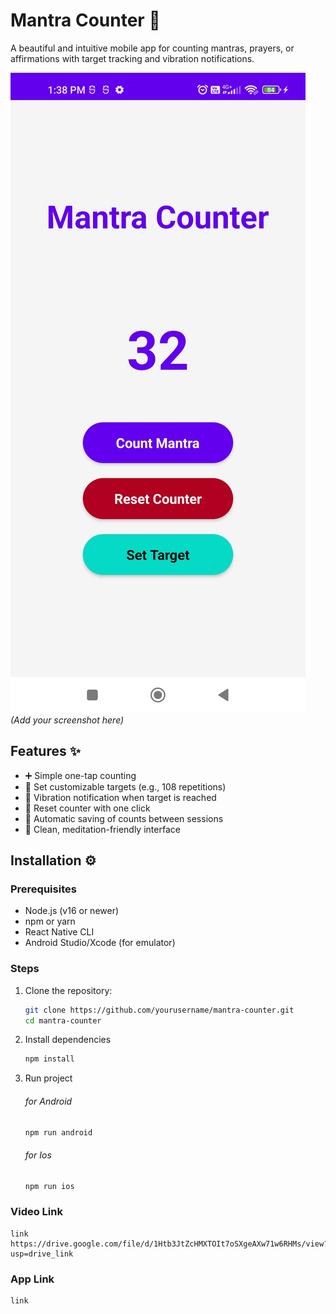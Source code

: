 # Mantra Counter 🧘

A beautiful and intuitive mobile app for counting mantras, prayers, or affirmations with target tracking and vibration notifications.

![Mantra Counter Screenshot](screenshot.jpg) *(Add your screenshot here)*

## Features ✨

- ➕ Simple one-tap counting
- 🎯 Set customizable targets (e.g., 108 repetitions)
- 🔔 Vibration notification when target is reached
- 🔄 Reset counter with one click
- 💾 Automatic saving of counts between sessions
- 🌙 Clean, meditation-friendly interface

## Installation ⚙️

### Prerequisites
- Node.js (v16 or newer)
- npm or yarn
- React Native CLI
- Android Studio/Xcode (for emulator)

### Steps
1. Clone the repository:
   ```bash
   git clone https://github.com/yourusername/mantra-counter.git
   cd mantra-counter
    ```
2. Install dependencies
    ```bash
    npm install
    ```

3. Run project
    ###### for Android
    ```bash
    npm run android
    ```
    ###### for Ios
    ```bash
    npm run ios
    ```

### Video Link
    link https://drive.google.com/file/d/1Htb3JtZcHMXTOIt7oSXgeAXw71w6RHMs/view?usp=drive_link

### App Link
    link 